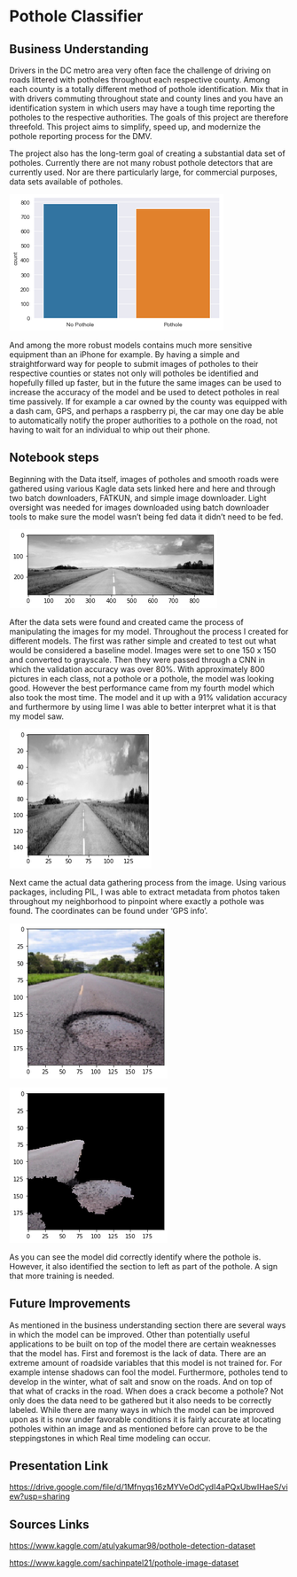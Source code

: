 # Pothole Classifier

## Business Understanding
Drivers in the DC metro area very often face the challenge of driving on roads littered with potholes throughout each respective county. Among each county is a totally different method of pothole identification. Mix that in with drivers commuting throughout state and county lines and you have an identification system in which users may have a tough time reporting the potholes to the respective authorities. The goals of this project are therefore threefold. This project aims to simplify, speed up, and modernize the pothole reporting process for the DMV. 

The project also has the long-term goal of creating a substantial data set of potholes. Currently there are not many robust pothole detectors that are currently used. Nor are there particularly large, for commercial purposes, data sets available of potholes. 

![alt text](https://raw.githubusercontent.com/ntsegaw/POTHOLE/master/images/Unknown-2.png)

And among the more robust models contains much more sensitive equipment than an iPhone for example. By having a simple and straightforward way for people to submit images of potholes to their respective counties or states not only will potholes be identified and hopefully filled up faster, but in the future the same images can be used to increase the accuracy of the model and be used to detect potholes in real time passively. If for example a car owned by the county was equipped with a dash cam, GPS, and perhaps a raspberry pi, the car may one day be able to automatically notify the proper authorities to a pothole on the road, not having to wait for an individual to whip out their phone. 



## Notebook steps
Beginning with the Data itself, images of potholes and smooth roads were gathered using various Kagle data sets linked here and here and through two batch downloaders, FATKUN, and simple image downloader. Light oversight was needed for images downloaded using batch downloader tools to make sure the model wasn’t being fed data it didn’t need to be fed. 

![alt text](https://github.com/ntsegaw/POTHOLE/blob/master/images/Unknown-3.png)

After the data sets were found and created came the process of manipulating the images for my model. Throughout the process I created for different models. The first was rather simple and created to test out what would be considered a baseline model. Images were set to one 150 x 150 and converted to grayscale. Then they were passed through a CNN in which the validation accuracy was over 80%. With approximately 800 pictures in each class, not a pothole or a pothole, the model was looking good. However the best performance came from my fourth model which also took the most time. The model and it up with a 91% validation accuracy and furthermore by using lime I was able to better interpret what it is that my model saw.

![alt text](https://raw.githubusercontent.com/ntsegaw/POTHOLE/master/images/Unknown-4.png)

Next came the actual data gathering process from the image. Using various packages, including PIL, I was able to extract metadata from photos taken throughout my neighborhood to pinpoint where exactly a pothole was found. The coordinates can be found under ‘GPS info’. 


![alt text](https://github.com/ntsegaw/POTHOLE/blob/master/images/Unknown-5.png)

![alt text](https://github.com/ntsegaw/POTHOLE/blob/master/images/Unknown-6.png)

As you can see the model did correctly identify where the pothole is. However, it also identified the section to left as part of the pothole. A sign that more training is needed.

## Future Improvements
As mentioned in the business understanding section there are several ways in which the model can be improved. Other than potentially useful applications to be built on top of the model there are certain weaknesses that the model has. First and foremost is the lack of data. There are an extreme amount of roadside variables that this model is not trained for. For example intense shadows can fool the model. Furthermore, potholes tend to develop in the winter, what of salt and snow on the roads. And on top of that what of cracks in the road. When does a crack become a pothole? Not only does the data need to be gathered but it also needs to be correctly labeled. While there are many ways in which the model can be improved upon as it is now under favorable conditions it is fairly accurate at locating potholes within an image and as mentioned before can prove to be the steppingstones in which Real time modeling can occur.


## Presentation Link
https://drive.google.com/file/d/1Mfnyqs16zMYVeOdCydI4aPQxUbwIHaeS/view?usp=sharing

## Sources Links
https://www.kaggle.com/atulyakumar98/pothole-detection-dataset


https://www.kaggle.com/sachinpatel21/pothole-image-dataset
